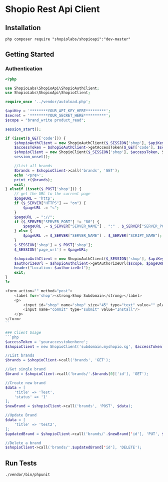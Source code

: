 # Shopio Rest Api Client

## Installation
```
php composer require "shopiolabs/shopioapi":"dev-master"
```

## Getting Started

### Authentication
```php
<?php

use ShopioLabs\ShopioApi\ShopioAuthClient;
use ShopioLabs\ShopioApi\ShopioClient;

require_once '../vendor/autoload.php';

$apiKey = '********YOUR_API_KEY_HERE*********';
$secret = '********YOUR_SECRET_HERE**********';
$scope = "brand_write product_read";

session_start();

if (isset($_GET['code'])) {
    $shopioAuthClient = new ShopioAuthClient($_SESSION['shop'], $apiKey, $secret, ShopioClient::PROTOCOL_HTTP);
    $accessToken = $shopioAuthClient->getAccessToken($_GET['code'], $scope, $_SESSION['page_url']);
    $shopioClient = new ShopioClient($_SESSION['shop'], $accessToken, ShopioClient::PROTOCOL_HTTP);
    session_unset();

    //List all brands
    $brands = $shopioClient->call('brands', 'GET');
    echo '<pre>';
    print_r($brands);
    exit;
} elseif (isset($_POST['shop'])) {
    // get the URL to the current page
    $pageURL = 'http';
    if ($_SERVER["HTTPS"] == "on") {
        $pageURL .= "s";
    }
    $pageURL .= "://";
    if ($_SERVER["SERVER_PORT"] != "80") {
        $pageURL .= $_SERVER["SERVER_NAME"] . ":" . $_SERVER["SERVER_PORT"] . $_SERVER["SCRIPT_NAME"];
    } else {
        $pageURL .= $_SERVER["SERVER_NAME"] . $_SERVER["SCRIPT_NAME"];
    }
    $_SESSION['shop'] = $_POST['shop'];
    $_SESSION['page_url'] = $pageURL;

    $shopioAuthClient = new ShopioAuthClient($_SESSION['shop'], $apiKey, $secret, ShopioClient::PROTOCOL_HTTP);
    $authorizeUrl = $shopioAuthClient->getAuthorizeUrl($scope, $pageURL);
    header("Location: $authorizeUrl");
    exit;
}
?>

<form action="" method="post">
    <label for='shop'><strong>Shop Subdomain</strong></label>
    <p>
        <input id="shop" name="shop" size="45" type="text" value="" placeholder="example.myshopio.com"/>
        <input name="commit" type="submit" value="Install"/>
    </p>
</form>
``

### Client Usage
```php
$accessToken = 'youraccesstokenhere';
$shopioClient = new ShopioClient('subdomain.myshopio.sg', $accessToken);

//List brands
$brands = $shopioClient->call('brands', 'GET');

//Get single brand
$brand = $shopioClient->call('brands/'.$brands[0]['id'], 'GET');

//Create new brand
$data = [
    'title' => 'Test',
    'status' => '1'
];
$newBrand = $shopioClient->call('brands', 'POST', $data);

//Update Brand
$data = [
    'title' => 'test2',
];
$updatedBrand = $shopioClient->call('brands/'.$newBrand['id'], 'PUT', $data);

//Delete a brand
$shopioClient->call('brands/'.$updatedBrand['id'], 'DELETE');
````

## Run Tests

```
./vendor/bin/phpunit
```